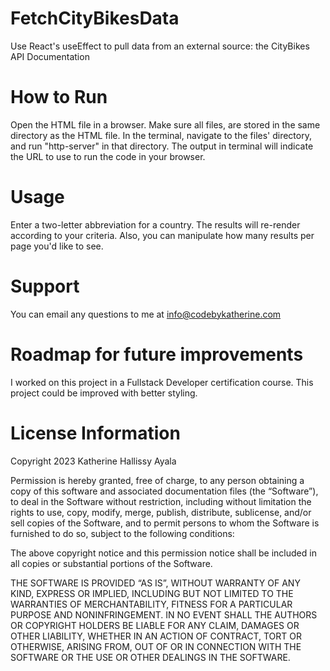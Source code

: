 # FetchCityBikesData
Use React's useEffect to pull data from an external source: the CityBikes API Documentation

# How to Run
Open the HTML file in a browser.  Make sure all files, are stored in the same directory as the HTML file.  In the terminal, 
navigate to the files' directory, and run "http-server" in that directory.  The output in terminal will indicate the URL to use to
run the code in your browser.
# Usage
Enter a two-letter abbreviation for a country.  The results will re-render according to your criteria.  Also, you can manipulate how many results per page you'd like to see.
# Support
You can email any questions to me at info@codebykatherine.com
# Roadmap for future improvements
I worked on this project in a Fullstack Developer certification course.  This project could be improved with better styling.
# License Information
Copyright 2023 Katherine Hallissy Ayala

Permission is hereby granted, free of charge, to any person obtaining a copy of this software and associated documentation files (the “Software”), to deal in the Software without restriction, including without limitation the rights to use, copy, modify, merge, publish, distribute, sublicense, and/or sell copies of the Software, and to permit persons to whom the Software is furnished to do so, subject to the following conditions:

The above copyright notice and this permission notice shall be included in all copies or substantial portions of the Software.

THE SOFTWARE IS PROVIDED “AS IS”, WITHOUT WARRANTY OF ANY KIND, EXPRESS OR IMPLIED, INCLUDING BUT NOT LIMITED TO THE WARRANTIES OF MERCHANTABILITY, FITNESS FOR A PARTICULAR PURPOSE AND NONINFRINGEMENT. IN NO EVENT SHALL THE AUTHORS OR COPYRIGHT HOLDERS BE LIABLE FOR ANY CLAIM, DAMAGES OR OTHER LIABILITY, WHETHER IN AN ACTION OF CONTRACT, TORT OR OTHERWISE, ARISING FROM, OUT OF OR IN CONNECTION WITH THE SOFTWARE OR THE USE OR OTHER DEALINGS IN THE SOFTWARE.

